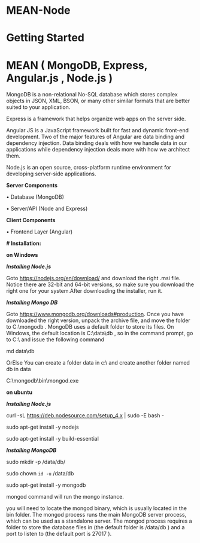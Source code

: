 # MEAN-Node

# **Getting Started**

# MEAN ( MongoDB, Express, Angular.js , Node.js )

MongoDB is a non-relational No-SQL database which stores complex objects in JSON, XML, BSON, or many other similar formats that are better suited to your application.

Express is a framework that helps organize web apps on the server side.

Angular JS is a JavaScript framework built for fast and dynamic front-end development. Two of the major features of Angular are data binding and dependency injection. Data binding deals with how we handle data in our applications while dependency injection deals more with how we architect them.


Node.js is an open source, cross-platform runtime environment for developing server-side applications.

**Server Components**

• Database (MongoDB)

• Server/API (Node and Express)

**Client Components**

• Frontend Layer (Angular)


**# Installation:**

**on Windows**

**_Installing Node.js_**

Goto  https://nodejs.org/en/download/  and download the right .msi file. Notice there are
32-bit and 64-bit versions, so make sure you download the right one for your system.After downloading the installer, run it.

**_Installing Mongo DB_**

Goto https://www.mongodb.org/downloads#production. Once you have downloaded the right version, unpack the archive file, and move the
folder to C:\mongodb . MongoDB uses a default folder to store its files. 
On Windows, the default location is C:\data\db , so in the command prompt, go to C:\ and issue the following command


md data\db
  
OrElse You can create a folder data in c:\ and create another folder named db in data

C:\mongodb\bin\mongod.exe

**on ubuntu**

**_Installing Node.js_**

curl -sL https://deb.nodesource.com/setup_4.x | sudo -E bash -

sudo apt-get install -y nodejs

sudo apt-get install -y build-essential

**_Installing MongoDB_**

sudo mkdir -p /data/db/

sudo chown `id -u` /data/db

sudo apt-get install -y mongodb

mongod command will run the mongo instance.

you will need to locate the mongod binary, which is usually located in the bin folder. The mongod process runs the main MongoDB server process, which can be used as a standalone server.
The mongod process requires a folder to store the database files in (the default folder
is /data/db ) and a port to listen to (the default port is 27017 ).


